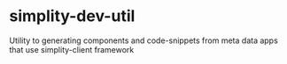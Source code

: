 # simplity-dev-util
Utility to generating components and code-snippets from meta data apps that use simplity-client framework
